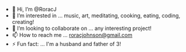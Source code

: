 - 👋 Hi, I’m @RoracJ
- 👀 I’m interested in ... music, art, meditating, cooking, eating, coding, creating!
- 💞️ I’m looking to collaborate on ... any interesting project!
- 📫 How to reach me ... roracjohnson@gmail.com
- ⚡ Fun fact: ... I'm a husband and father of 3!

<!---
RoracJ/RoracJ is a ✨ special ✨ repository because its `README.md` (this file) appears on your GitHub profile.
You can click the Preview link to take a look at your changes.
--->
